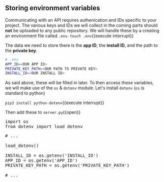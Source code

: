 ## Storing environment variables
Communicating with an API requires authenication and IDs specific to your project. The various keys and IDs we will collect in the coming parts should __not__ be uploaded to any public repository. We will handle these by a creating an environment file called `.env`. 
`touch .env`{{execute interrupt}}

The data we need to store there is the __app ID__, the __install ID__, and the path to the __private key__.  

```bash
# .env
APP_ID=<OUR APP ID>
PRIVATE_KEY_PATH=<OUR PATH TO PRIVATE KEY>
INSTALL_ID=<OUR INSTALL ID>
```

As said above, these will be filled in later. To then access these variables, we will make use of the `os` & `dotenv` module. Let's install `dotenv` (`os` is standard to python)      

`pip3 install python-dotenv`{{execute interrupt}}

Then add these to `server.py`{{open}}

<pre class="file" data-filename="server.py" data-target="prepend">
import os
from dotenv import load_dotenv
</pre>

<pre class="file">
# ...

load_dotenv()

INSTALL_ID = os.getenv('INSTALL_ID')
APP_ID = os.getenv('APP_ID')
PRIVATE_KEY_PATH = os.getenv('PRIVATE_KEY_PATH')

# ...
</pre> 